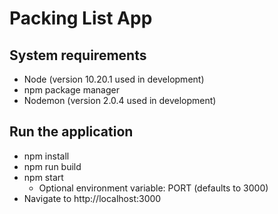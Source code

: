 # Packing List App

## System requirements
  - Node (version 10.20.1 used in development)
  - npm package manager
  - Nodemon (version 2.0.4 used in development)

## Run the application
  - npm install
  - npm run build
  - npm start
    - Optional environment variable: PORT (defaults to 3000)
  - Navigate to http://localhost:3000
